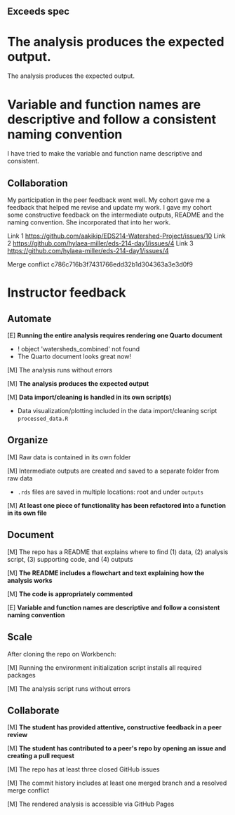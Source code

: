 ## Exceeds spec

# The analysis produces the expected output.
The analysis produces the expected output.

# Variable and function names are descriptive and follow a consistent naming convention
I have tried to make the variable and function name descriptive and consistent.


## Collaboration

My participation in the peer feedback went well. My cohort gave me a feedback that helped me revise and update my work. I gave my cohort some constructive feedback on the intermediate outputs, README and the naming convention.
She incorporated that into her work.

Link 1 https://github.com/aakikip/EDS214-Watershed-Project/issues/10
Link 2 https://github.com/hylaea-miller/eds-214-day1/issues/4
Link 3 https://github.com/hylaea-miller/eds-214-day1/issues/4


Merge conflict
c786c716b3f7431766edd32b1d304363a3e3d0f9  

# Instructor feedback

## Automate
[E] **Running the entire analysis requires rendering one Quarto document**
- ! object 'watersheds_combined' not found
- The Quarto document looks great now!

[M] The analysis runs without errors

[M] **The analysis produces the expected output**

[M] **Data import/cleaning is handled in its own script(s)**
- Data visualization/plotting included in the data import/cleaning script `processed_data.R`

## Organize

[M] Raw data is contained in its own folder

[M] Intermediate outputs are created and saved to a separate folder from raw data
- `.rds` files are saved in multiple locations: root and under `outputs`

[M] **At least one piece of functionality has been refactored into a function in its own file**

## Document

[M] The repo has a README that explains where to find (1) data, (2) analysis script, (3) supporting code, and (4) outputs

[M] **The README includes a flowchart and text explaining how the analysis works**

[M] **The code is appropriately commented**

[E] **Variable and function names are descriptive and follow a consistent naming convention**

## Scale

After cloning the repo on Workbench:

[M] Running the environment initialization script installs all required packages

[M] The analysis script runs without errors

## Collaborate

[M] **The student has provided attentive, constructive feedback in a peer review**

[M] **The student has contributed to a peer's repo by opening an issue and creating a pull request**

[M] The repo has at least three closed GitHub issues

[M] The commit history includes at least one merged branch and a resolved merge conflict

[M] The rendered analysis is accessible via GitHub Pages
